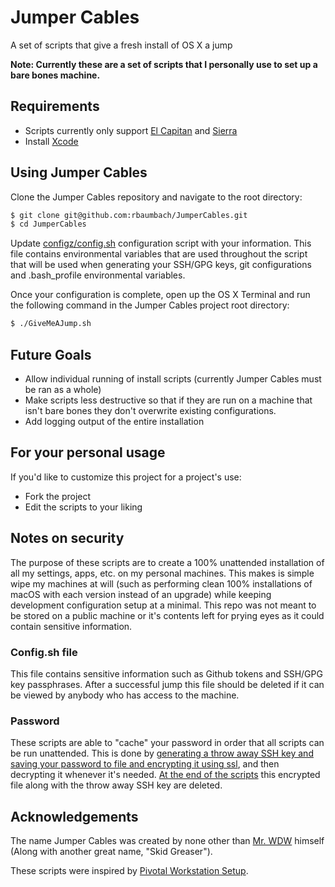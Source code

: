 # Jumper Cables
A set of scripts that give a fresh install of OS X a jump

**Note: Currently these are a set of scripts that I personally use to set up a bare bones machine.**

## Requirements

- Scripts currently only support [El Capitan](https://itunes.apple.com/us/app/os-x-el-capitan/id1018109117) and [Sierra](https://itunes.apple.com/us/app/macos-sierra/id1127487414?mt=12)
- Install [Xcode](https://itunes.apple.com/us/app/xcode/id497799835)

## Using Jumper Cables

Clone the Jumper Cables repository and navigate to the root directory:

```sh
$ git clone git@github.com:rbaumbach/JumperCables.git
$ cd JumperCables
```

Update [configz/config.sh](https://github.com/rbaumbach/JumperCables/blob/master/configz/config.sh) configuration script with your information.  This file contains environmental variables that are used throughout the script that will be used when generating your SSH/GPG keys, git configurations and .bash_profile environmental variables.

Once your configuration is complete, open up the OS X Terminal and run the following command in the Jumper Cables project root directory:

```sh
$ ./GiveMeAJump.sh
```

## Future Goals

- Allow individual running of install scripts (currently Jumper Cables must be ran as a whole)
- Make scripts less destructive so that if they are run on a machine that isn't bare bones they don't overwrite existing configurations.
- Add logging output of the entire installation

## For your personal usage

If you'd like to customize this project for a project's use:

- Fork the project
- Edit the scripts to your liking

## Notes on security

The purpose of these scripts are to create a 100% unattended installation of all my settings, apps, etc. on my personal machines.  This makes is simple wipe my machines at will (such as performing clean 100% installations of macOS with each version instead of an upgrade) while keeping development configuration setup at a minimal.  This repo was not meant to be stored on a public machine or it's contents left for prying eyes as it could contain sensitive information.

### Config.sh file

This file contains sensitive information such as Github tokens and SSH/GPG key passphrases.  After a successful jump this file should be deleted if it can be viewed by anybody who has access to the machine.

### Password

These scripts are able to "cache" your password in order that all scripts can be run unattended.  This is done by [generating a throw away SSH key and saving your password to file and encrypting it using ssl](https://github.com/rbaumbach/JumperCables/blob/master/installz/setup.sh), and then decrypting it whenever it's needed.  [At the end of the scripts](https://github.com/rbaumbach/JumperCables/blob/master/installz/the-end.sh) this encrypted file along with the throw away SSH key are deleted.

## Acknowledgements

The name Jumper Cables was created by none other than [Mr. WDW](https://github.com/weitzel926) himself (Along with another great name, "Skid Greaser").

These scripts were inspired by [Pivotal Workstation Setup](https://github.com/pivotal/workstation-setup).

